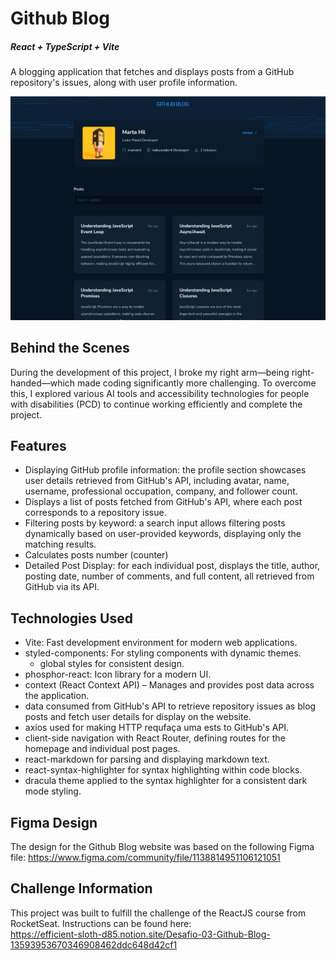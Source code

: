 # Github Blog

##### React + TypeScript + Vite

A blogging application that fetches and displays posts from a GitHub repository's issues, along with user profile information.

![My Project Screenshot](/src/assets/website-screenshot.png)

## Behind the Scenes

During the development of this project, I broke my right arm—being right-handed—which made coding significantly more challenging. 
To overcome this, I explored various AI tools and accessibility technologies for people with disabilities (PCD) to continue working efficiently and complete the project.

## Features

- Displaying GitHub profile information: the profile section showcases user details retrieved from GitHub's API, including avatar, name, username, professional occupation, company, and follower count.
- Displays a list of posts fetched from GitHub's API, where each post corresponds to a repository issue.
- Filtering posts by keyword: a search input allows filtering posts dynamically based on user-provided keywords, displaying only the matching results.
- Calculates posts number (counter)
- Detailed Post Display: for each individual post, displays the title, author, posting date, number of comments, and full content, all retrieved from GitHub via its API.

## Technologies Used

- Vite: Fast development environment for modern web applications.
- styled-components: For styling components with dynamic themes.
    - global styles for consistent design.
- phosphor-react: Icon library for a modern UI.
- context (React Context API) – Manages and provides post data across the application.
- data consumed from GitHub's API to retrieve repository issues as blog posts and fetch user details for display on the website.
- axios used for making HTTP requfaça uma ests to GitHub's API.
- client-side navigation with React Router, defining routes for the homepage and individual post pages.
- react-markdown for parsing and displaying markdown text.
- react-syntax-highlighter for syntax highlighting within code blocks.
- dracula theme applied to the syntax highlighter for a consistent dark mode styling.

## Figma Design

The design for the Github Blog website was based on the following Figma file:
https://www.figma.com/community/file/1138814951106121051

## Challenge Information

This project was built to fulfill the challenge of the ReactJS course from RocketSeat.
Instructions can be found here:<br>
https://efficient-sloth-d85.notion.site/Desafio-03-Github-Blog-13593953670346908462ddc648d42cf1

